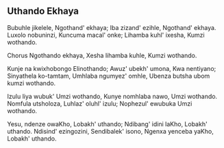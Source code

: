 ## Uthando Ekhaya

Bubuhle jikelele, Ngothand' ekhaya;
Iba zizand' ezihle, Ngothand' ekhaya.
Luxolo nobuninzi, Kuncuma macal' onke;
Lihamba kuhl' ixesha, Kumzi wothando.

Chorus
Ngothando ekhaya, Xesha lihamba kuhle, Kumzi wothando.

Kunje na kwixhobongo Elinothando;
Awuz' ubekh' umona, Kwa nentiyano;
Sinyathela ko-tamtam, Umhlaba ngumyez' omhle,
Ubenza butsha ubom kumzi wothando.

Izulu liya wubuk' Umzi wothando,
Kunye nomhlaba nawo, Umzi wothando.
Nomfula utsholoza, Luhlaz' oluhl' izulu;
Nophezul' ewubuka Umzi wothando.

Yesu, ndenze owaKho, Lobakh' uthando;
Ndibang' idini laKho, Lobakh' uthando.
Ndisind' ezingozini, Sendibalek' isono,
Ngenxa yenceba yaKho, Lobakh' uthando.

